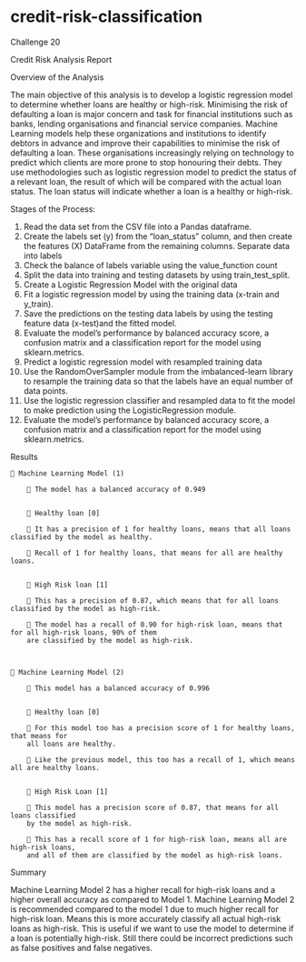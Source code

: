 # credit-risk-classification
 Challenge 20


Credit Risk Analysis Report

Overview of the Analysis

The main objective of this analysis is to develop a logistic regression model to determine whether loans are healthy or high-risk. Minimising the risk of defaulting a loan is major concern and task for financial institutions such as banks, lending organisations and financial service companies.
Machine Learning models help these organizations and institutions to identify debtors in advance and improve their capabilities to minimise the risk of defaulting a loan.
These organisations increasingly relying on technology to predict which clients are more prone to stop honouring their debts. They use methodologies such as logistic regression model to predict the status of a relevant loan, the result of which will be compared with the actual loan status. The loan status will indicate whether a loan is a healthy or high-risk.

Stages of the Process:

1.	Read the data set from the CSV file into a Pandas dataframe.
2.	Create the labels set (y) from the “loan_status” column, and then create the features (X) DataFrame from the remaining columns. Separate data into labels
3.	Check the balance of labels variable using the value_function count
4.	Split the data into training and testing datasets by using train_test_split.
5.	Create a Logistic Regression Model with the original data
6.	Fit a logistic regression model by using the training data (x-train and y_train).
7.	Save the predictions on the testing data labels by using the testing feature data (x-test)and the fitted model.
8.	Evaluate the model’s performance by balanced accuracy score, a confusion matrix and a classification report for the model using sklearn.metrics.
9.	Predict a logistic regression model with resampled training data 
10.	Use the RandomOverSampler module from the imbalanced-learn library to resample the training data so that the labels have an equal number of data points.
11.	Use the logistic regression classifier and resampled data to fit the model to make prediction using the LogisticRegression module.
12.	Evaluate the model’s performance by balanced accuracy score, a confusion matrix and a classification report for the model using sklearn.metrics. 





Results

	 Machine Learning Model (1)

		 The model has a balanced accuracy of 0.949
		

		 Healthy loan [0]

		 It has a precision of 1 for healthy loans, means that all loans classified by the model as healthy.

		 Recall of 1 for healthy loans, that means for all are healthy loans.


		 High Risk loan [1]

		 This has a precision of 0.87, which means that for all loans classified by the model as high-risk.

		 The model has a recall of 0.90 for high-risk loan, means that for all high-risk loans, 90% of them 
		are classified by the model as high-risk.



	 Machine Learning Model (2)

		 This model has a balanced accuracy of 0.996
		

		 Healthy loan [0]

		 For this model too has a precision score of 1 for healthy loans, that means for 
		all loans are healthy.

		 Like the previous model, this too has a recall of 1, which means all are healthy loans.


		 High Risk Loan [1]

		 This model has a precision score of 0.87, that means for all loans classified 
		by the model as high-risk.

		 This has a recall score of 1 for high-risk loan, means all are high-risk loans, 
		and all of them are classified by the model as high-risk loans.

	
Summary

Machine Learning Model 2 has a higher recall for high-risk loans and a higher overall accuracy as compared to Model 1. Machine Learning Model 2 is recommended compared to the model 1 due to much higher recall for high-risk loan. Means this is more accurately classify all actual high-risk loans as high-risk. This is useful if we want to use the model to determine if a loan is potentially high-risk. 
Still there could be incorrect predictions such as false positives and false negatives.
